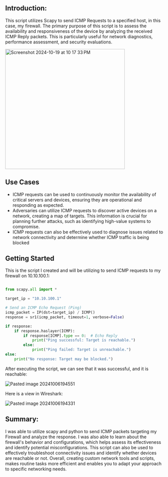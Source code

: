 ## Introduction:

This script utilizes Scapy to send ICMP Requests to a specified host, in this case, my firewall. The primary purpose of this script is to assess the availability and responsiveness of the device by analyzing the received ICMP Reply packets. This is particularly useful for network diagnostics, performance assessment, and security evaluations.

<img width="381" alt="Screenshot 2024-10-19 at 10 17 33 PM" src="https://github.com/user-attachments/assets/56849d0f-e61b-4ffc-b9a2-18791b5d6fb7">

## Use Cases

+ ICMP requests can be used to continuously monitor the availability of critical servers and devices, ensuring they are operational and responding as expected.
+ Adversaries can utilize ICMP requests to discover active devices on a network, creating a map of targets. This information is crucial for planning further attacks, such as identifying high-value systems to compromise.
+ ICMP requests can also be effectively used to diagnose issues related to network connectivity and determine whether ICMP traffic is being blocked
  
## Getting Started

This is the script I created and will be utilizing to send ICMP requests to my firewall on 10.10.100.1:

```python

from scapy.all import *

target_ip = "10.10.100.1"

# Send an ICMP Echo Request (Ping)
icmp_packet = IP(dst=target_ip) / ICMP()
response = sr1(icmp_packet, timeout=1, verbose=False)

if response:
    if response.haslayer(ICMP):
        if response[ICMP].type == 0:  # Echo Reply
            print("Ping successful: Target is reachable.")
        else:
            print("Ping failed: Target is unreachable.")
else:
    print("No response: Target may be blocked.")

```

After executing the script, we can see that it was successful, and it is reachable:

![Pasted image 20241006194551](https://github.com/user-attachments/assets/6c41b891-9251-47bc-9b50-7e34aa394a96)

Here is a view in Wireshark:

![Pasted image 20241006194331](https://github.com/user-attachments/assets/6228c538-5e75-4c2f-b08d-9b10be694d65)

## Summary:

I was able to utilize scapy and python to send ICMP packets targeting my Firewall and analyze the response. I was also able to learn about the firewall's behavior and configurations, which helps assess its effectiveness and identify potential misconfigurations. This script can also be used to effectively troubleshoot connectivity issues and identify whether devices are reachable or not. Overall, creating custom network tools and scripts, makes routine tasks more efficient and enables you to adapt your approach to specific networking needs. 
